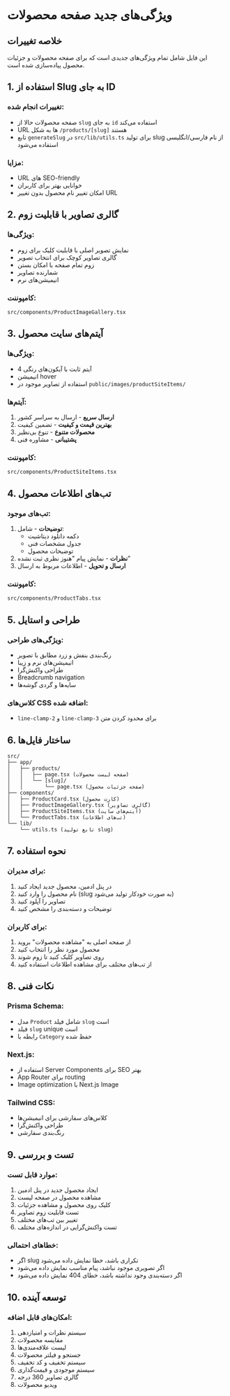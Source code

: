 # ویژگی‌های جدید صفحه محصولات

## خلاصه تغییرات

این فایل شامل تمام ویژگی‌های جدیدی است که برای صفحه محصولات و جزئیات محصول پیاده‌سازی شده است.

## 1. استفاده از Slug به جای ID

### تغییرات انجام شده:
- صفحه محصولات حالا از `slug` به جای `id` استفاده می‌کند
- URL ها به شکل `/products/[slug]` هستند
- تابع `generateSlug` در `src/lib/utils.ts` برای تولید slug از نام فارسی/انگلیسی استفاده می‌شود

### مزایا:
- URL های SEO-friendly
- خوانایی بهتر برای کاربران
- امکان تغییر نام محصول بدون تغییر URL

## 2. گالری تصاویر با قابلیت زوم

### ویژگی‌ها:
- نمایش تصویر اصلی با قابلیت کلیک برای زوم
- گالری تصاویر کوچک برای انتخاب تصویر
- زوم تمام صفحه با امکان بستن
- شمارنده تصاویر
- انیمیشن‌های نرم

### کامپوننت:
`src/components/ProductImageGallery.tsx`

## 3. آیتم‌های سایت محصول

### ویژگی‌ها:
- 4 آیتم ثابت با آیکون‌های رنگی
- انیمیشن hover
- استفاده از تصاویر موجود در `public/images/productSiteItems/`

### آیتم‌ها:
1. **ارسال سریع** - ارسال به سراسر کشور
2. **بهترین قیمت و کیفیت** - تضمین کیفیت
3. **محصولات متنوع** - تنوع بی‌نظیر
4. **پشتیبانی** - مشاوره فنی

### کامپوننت:
`src/components/ProductSiteItems.tsx`

## 4. تب‌های اطلاعات محصول

### تب‌های موجود:
1. **توضیحات** - شامل:
   - دکمه دانلود دیتاشیت
   - جدول مشخصات فنی
   - توضیحات محصول
2. **نظرات** - نمایش پیام "هنوز نظری ثبت نشده"
3. **ارسال و تحویل** - اطلاعات مربوط به ارسال

### کامپوننت:
`src/components/ProductTabs.tsx`

## 5. طراحی و استایل

### ویژگی‌های طراحی:
- رنگ‌بندی بنفش و زرد مطابق با تصویر
- انیمیشن‌های نرم و زیبا
- طراحی واکنش‌گرا
- Breadcrumb navigation
- سایه‌ها و گردی گوشه‌ها

### کلاس‌های CSS اضافه شده:
- `line-clamp-2` و `line-clamp-3` برای محدود کردن متن

## 6. ساختار فایل‌ها

```
src/
├── app/
│   ├── products/
│   │   ├── page.tsx (صفحه لیست محصولات)
│   │   └── [slug]/
│   │       └── page.tsx (صفحه جزئیات محصول)
├── components/
│   ├── ProductCard.tsx (کارت محصول)
│   ├── ProductImageGallery.tsx (گالری تصاویر)
│   ├── ProductSiteItems.tsx (آیتم‌های سایت)
│   └── ProductTabs.tsx (تب‌های اطلاعات)
└── lib/
    └── utils.ts (تابع تولید slug)
```

## 7. نحوه استفاده

### برای مدیران:
1. در پنل ادمین، محصول جدید ایجاد کنید
2. نام محصول را وارد کنید (slug به صورت خودکار تولید می‌شود)
3. تصاویر را آپلود کنید
4. توضیحات و دسته‌بندی را مشخص کنید

### برای کاربران:
1. از صفحه اصلی به "مشاهده محصولات" بروید
2. محصول مورد نظر را انتخاب کنید
3. روی تصاویر کلیک کنید تا زوم شوند
4. از تب‌های مختلف برای مشاهده اطلاعات استفاده کنید

## 8. نکات فنی

### Prisma Schema:
- مدل `Product` شامل فیلد `slug` است
- فیلد `slug` unique است
- رابطه با `Category` حفظ شده

### Next.js:
- استفاده از Server Components برای SEO بهتر
- App Router برای routing
- Image optimization با Next.js Image

### Tailwind CSS:
- کلاس‌های سفارشی برای انیمیشن‌ها
- طراحی واکنش‌گرا
- رنگ‌بندی سفارشی

## 9. تست و بررسی

### موارد قابل تست:
1. ایجاد محصول جدید در پنل ادمین
2. مشاهده محصول در صفحه لیست
3. کلیک روی محصول و مشاهده جزئیات
4. تست قابلیت زوم تصاویر
5. تغییر بین تب‌های مختلف
6. تست واکنش‌گرایی در اندازه‌های مختلف

### خطاهای احتمالی:
- اگر slug تکراری باشد، خطا نمایش داده می‌شود
- اگر تصویری موجود نباشد، پیام مناسب نمایش داده می‌شود
- اگر دسته‌بندی وجود نداشته باشد، خطای 404 نمایش داده می‌شود

## 10. توسعه آینده

### امکان‌های قابل اضافه:
1. سیستم نظرات و امتیازدهی
2. مقایسه محصولات
3. لیست علاقه‌مندی‌ها
4. جستجو و فیلتر محصولات
5. سیستم تخفیف و کد تخفیف
6. سیستم موجودی و قیمت‌گذاری
7. گالری تصاویر 360 درجه
8. ویدیو محصولات
